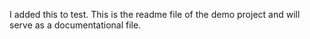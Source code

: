 I added this to test.
This is the readme file of the demo project and will serve as a documentational file.
